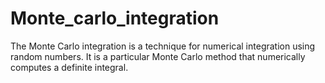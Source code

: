# Monte_carlo_integration
The  Monte Carlo integration is a technique for numerical integration using random numbers. It is a particular Monte Carlo method that numerically computes a definite integral.
